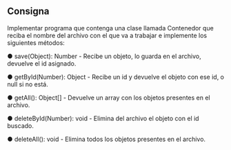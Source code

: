 ## Consigna

Implementar programa que contenga una clase llamada Contenedor que reciba el nombre del archivo con el que va a trabajar e implemente los siguientes métodos:

● save(Object): Number - Recibe un objeto, lo guarda en el archivo, devuelve el id asignado.

● getById(Number): Object - Recibe un id y devuelve el objeto con ese id, o null si no está.

● getAll(): Object[] - Devuelve un array con los objetos presentes en el archivo.

● deleteById(Number): void - Elimina del archivo el objeto con el id buscado.

● deleteAll(): void - Elimina todos los objetos presentes en el archivo.
